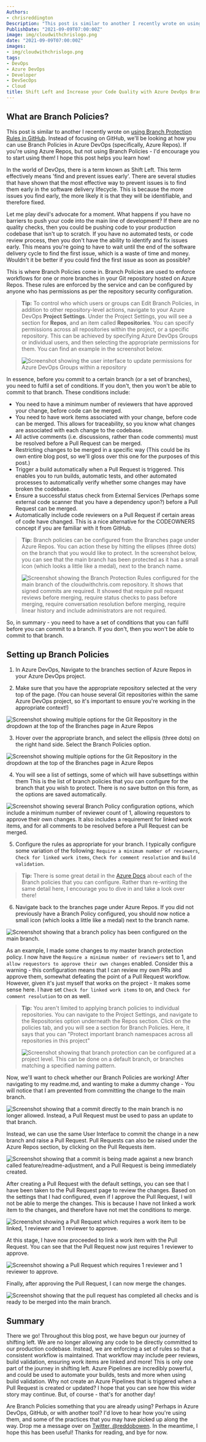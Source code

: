 ```yaml
---
Authors: 
- chrisreddington
Description: "This post is similar to another I recently wrote on using Branch Protection Rules in GitHub. Instead of focusing on GitHub, we'll be looking at how you can use Branch Policies in Azure DevOps (specifically, Azure Repos). If you're using Azure Repos, but not using Branch Policies - I'd encourage you to start using them! I hope this post helps you learn how!"
PublishDate: "2021-09-09T07:00:00Z"
image: img/cloudwithchrislogo.png
date: "2021-09-09T07:00:00Z"
images:
- img/cloudwithchrislogo.png
tags:
- DevOps
- Azure DevOps
- Developer
- DevSecOps
- Cloud
title: Shift Left and Increase your Code Quality with Azure DevOps Branch Policies
---
```

## What are Branch Policies?

This post is similar to another I recently wrote on [using Branch Protection Rules in GitHub](/blog/use-github-branch-protection-rules). Instead of focusing on GitHub, we'll be looking at how you can use Branch Policies in Azure DevOps (specifically, Azure Repos). If you're using Azure Repos, but not using Branch Policies - I'd encourage you to start using them! I hope this post helps you learn how!

In the world of DevOps, there is a term known as Shift Left. This term effectively means 'find and prevent issues early'. There are several studies that have shown that the most effective way to prevent issues is to find them early in the software delivery lifecycle. This is because the more issues you find early, the more likely it is that they will be identifiable, and therefore fixed.

Let me play devil's advocate for a moment. What happens if you have no barriers to push your code into the main line of development? If there are no quality checks, then you could be pushing code to your production codebase that isn't up to scratch. If you have no automated tests, or code review process, then you don't have the ability to identify and fix issues early. This means you're going to have to wait until the end of the software delivery cycle to find the first issue, which is a waste of time and money. Wouldn't it be better if you could find the first issue as soon as possible?

This is where Branch Policies come in. Branch Policies are used to enforce workflows for one or more branches in your Git repository hosted on Azure Repos. These rules are enforced by the service and can be configured by anyone who has permissions as per the repository security configuration.

> **Tip:** To control who which users or groups can Edit Branch Policies, in addition to other repository-level actions, navigate to your Azure DevOps **Project Settings**. Under the Project Settings, you will see a section for **Repos**, and an item called **Repositories**. You can specify permissions across all repositories within the project, or a specific repository. This can be achieved by specifying Azure DevOps Groups or individual users, and then selecting the appropriate permissions for them. You can find an example in the screenshot below.
>
> ![Screenshot showing the user interface to update permissions for Azure DevOps Groups within a repository](images/use-branch-policies-azure-devops/azdo-repos-settings-permissions.jpg "Screenshot showing the user interface to update permissions for Azure DevOps Groups within a repository")

In essence, before you commit to a certain branch (or a set of branches), you need to fulfil a set of conditions. If you don't, then you won't be able to commit to that branch. These conditions include:

* You need to have a minimum number of reviewers that have approved your change, before code can be merged.
* You need to have work items associated with your change, before code can be merged. This allows for traceability, so you know what changes are associated with each change to the codebase.
* All active comments (i.e. discussions, rather than code comments) must be resolved before a Pull Request can be merged.
* Restricting changes to be merged in a specific way (This could be its own entire blog post, so we'll gloss over this one for the purposes of this post.)
* Trigger a build automatically when a Pull Request is triggered. This enables you to run builds, automatic tests, and other automated processes to automatically verify whether some changes may have broken the codebase.
* Ensure a successful status check from External Services (Perhaps some external code scanner that you have a dependency upon?) before a Pull Request can be merged.
* Automatically include code reviewers on a Pull Request if certain areas of code have changed. This is a nice alternative for the CODEOWNERS concept if you are familiar with it from GitHub.

> **Tip:** Branch policies can be configured from the Branches page under Azure Repos. You can action these by hitting the ellipses (three dots) on the branch that you would like to protect. In the screenshot below, you can see that the main branch has been protected as it has a small icon (which looks a little like a medal), next to the branch name.
>
> ![Screenshot showing the Branch Protection Rules configured for the main branch of the cloudwithchris.com repository. It shows that signed commits are required. It showed that require pull request reviews before merging, require status checks to pass before merging, require conversation resolution before merging, require linear history and include administrators are not required.](images/use-branch-policies-azure-devops/azdo-branches-overview.jpg "Screenshot showing the Branch Protection Rules configured for the main branch of the cloudwithchris.com repository. It shows that signed commits are required. It showed that require pull request reviews before merging, require status checks to pass before merging, require conversation resolution before merging, require linear history and include administrators are not required.")

So, in summary - you need to have a set of conditions that you can fulfil before you can commit to a branch. If you don't, then you won't be able to commit to that branch.

## Setting up Branch Policies

1. In Azure DevOps, Navigate to the branches section of Azure Repos in your Azure DevOps project.

2. Make sure that you have the appropriate repository selected at the very top of the page. (You can house several Git repositories within the same Azure DevOps project, so it's important to ensure you're working in the appropriate context!)

![Screenshot showing multiple options for the Git Repository in the dropdown at the top of the Branches page in Azure Repos](images/use-branch-policies-azure-devops/azdo-branches-repo-dropdown.jpg "Screenshot showing multiple options for the Git Repository in the dropdown at the top of the Branches page in Azure Repos")

3. Hover over the appropriate branch, and select the ellipsis (three dots) on the right hand side. Select the Branch Policies option.

![Screenshot showing multiple options for the Git Repository in the dropdown at the top of the Branches page in Azure Repos](images/use-branch-policies-azure-devops/azdo-branches-ellipsis.jpg "Screenshot showing multiple options for the Git Repository in the dropdown at the top of the Branches page in Azure Repos")

4. You will see a list of settings, some of which will have subsettings within them This is the list of branch policies that you can configure for the branch that you wish to protect. There is no save button on this form, as the options are saved automatically.

![Screenshot showing several Branch Policy configuration options, which include a minimum number of reviewer count of 1, allowing requestors to approve their own changes. It also includes a requirement for linked work items, and for all comments to be resolved before a Pull Request can be merged.](images/use-branch-policies-azure-devops/azdo-branch-policy-1.jpg "Screenshot showing several Branch Policy configuration options, which include a minimum number of reviewer count of 1, allowing requestors to approve their own changes. It also includes a requirement for linked work items, and for all comments to be resolved before a Pull Request can be merged.")

5. Configure the rules as appropriate for your branch. I typically configure some variation of the following: ``Require a minimum number of reviewers``, ``Check for linked work items``, ``Check for comment resolution`` and ``Build validation``.

> **Tip:** There is some great detail in the [Azure Docs](https://docs.microsoft.com/en-us/azure/devops/repos/git/branch-policies?view=azure-devops) about each of the Branch policies that you can configure. Rather than re-writing the same detail here, I encourage you to dive in and take a look over there!

6. Navigate back to the branches page under Azure Repos. If you did not previously have a Branch Policy configured, you should now notice a small icon (which looks a little like a medal) next to the branch name.

![Screenshot showing that a branch policy has been configured on the main branch.](images/use-branch-policies-azure-devops/azdo-branch-policy-configured.jpg "Screenshot showing that a branch policy has been configured on the main branch.")

As an example, I made some changes to my master branch protection policy. I now have the ``Require a minimum number of reviewers`` set to 1, and ``allow requestors to approve their own changes`` enabled. Consider this a warning - this configuration means that I can review my own PRs and approve them, somewhat defeating the point of a Pull Request workflow. However, given it's just myself that works on the project - It makes some sense here. I have set ``Check for linked work items`` to on, and ``Check for comment resolution`` to on as well.

> **Tip:** You aren't limited to applying branch policies to individual repositories. You can navigate to the Project Settings, and navigate to the Repositories option underneath the Repos section. Click on the policies tab, and you will see a section for Branch Policies. Here, it says that you can "Protect important branch namespaces across all repositories in this project"
>
> ![Screenshot showing that branch protection can be configured at a project level. This can be done on a default branch, or branches matching a specified naming pattern.](images/use-branch-policies-azure-devops/project-wide-policies.jpg "Screenshot showing that branch protection can be configured at a project level. This can be done on a default branch, or branches matching a specified naming pattern.")

Now, we'll want to check whether our Branch Policies are working! After navigating to my readme.md, and wanting to make a dummy change - You will notice that I am prevented from committing the change to the main branch.

![Screenshot showing that a commit directly to the main branch is no longer allowed. Instead, a Pull Request must be used to pass an update to that branch.](images/use-branch-policies-azure-devops/failed-commit.jpg "Screenshot showing that a commit directly to the main branch is no longer allowed. Instead, a Pull Request must be used to pass an update to that branch.")

Instead, we can use the same User Interface to commit the change in a new branch and raise a Pull Request. Pull Requests can also be raised under the Azure Repos section, by clicking on the Pull Requests item.

![Screenshot showing that a commit is being made against a new branch called feature/readme-adjustment, and a Pull Request is being immediately created.](images/use-branch-policies-azure-devops/readme-edit.jpg "Screenshot showing that a commit is being made against a new branch called feature/readme-adjustment, and a Pull Request is being immediately created.")

After creating a Pull Request with the default settings, you can see that I have been taken to the Pull Request page to review the changes. Based on the settings that I had configured, even if I approve the Pull Request, I will not be able to merge the changes. This is because I have not linked a work item to the changes, and therefore have not met the conditions to merge.

![Screenshot showing a Pull Request which requires a work item to be linked, 1 reviewer and 1 reviewer to approve.](images/use-branch-policies-azure-devops/pr-1.jpg "Screenshot showing a Pull Request which requires a work item to be linked, 1 reviewer and 1 reviewer to approve.")

At this stage, I have now proceeded to link a work item with the Pull Request. You can see that the Pull Request now just requires 1 reviewer to approve.

![Screenshot showing a Pull Request which requires 1 reviewer and 1 reviewer to approve.](images/use-branch-policies-azure-devops/pr-2.jpg "Screenshot showing a Pull Request which requires 1 reviewer and 1 reviewer to approve.")

Finally, after approving the Pull Request, I can now merge the changes.

![Screenshot showing that the pull request has completed all checks and is ready to be merged into the main branch.](images/use-branch-policies-azure-devops/pr-3.jpg "Screenshot showing that the pull request has completed all checks and is ready to be merged into the main branch.")

## Summary

There we go! Throughout this blog post, we have begun our journey of shifting left. We are no longer allowing any code to be directly committed to our production codebase. Instead, we are enforcing a set of rules so that a consistent workflow is maintained. That workflow may include peer reviews, build validation, ensuring work items are linked and more! This is only one part of the journey in shifting left. Azure Pipelines are incredibly powerful, and could be used to automate your builds, tests and more when using build validation. Why not create an Azure Pipelines that is triggered when a Pull Request is created or updated? I hope that you can see how this wider story may continue. But, of course - that's for another day!

Are Branch Policies something that you are already using? Perhaps in Azure DevOps, GitHub, or with another tool? I'd love to hear how you're using them, and some of the practices that you may have picked up along the way. Drop me a message over on [Twitter, @reddobowen](https://twitter.com/reddobowen). In the meantime, I hope this has been useful! Thanks for reading, and bye for now.
